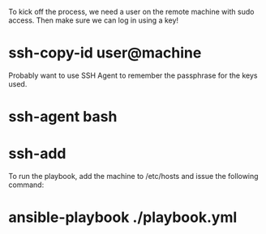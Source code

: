 To kick off the process, we need a user on the remote machine with sudo access.
Then make sure we can log in using a key!

# ssh-copy-id user@machine

Probably want to use SSH Agent to remember the passphrase for the keys used.

# ssh-agent bash
# ssh-add 

To run the playbook, add the machine to /etc/hosts and issue the following command:

# ansible-playbook ./playbook.yml
